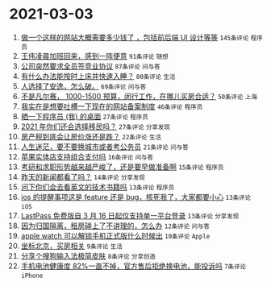 # 2021-03-03

1. [做一个这样的网站大概需要多少钱了 ，包括前后端 UI 设计等等](https://www.v2ex.com/t/757895) `145条评论` `程序员`
1. [王伟凌晨加班回来，感到一阵便意](https://www.v2ex.com/t/757833) `91条评论` `随想`
1. [公司突然要求全员签竞业协议](https://www.v2ex.com/t/757875) `87条评论` `问与答`
1. [有什么办法能按时上床并快速入睡？](https://www.v2ex.com/t/757861) `80条评论` `生活`
1. [人选择了安逸，怎么破。](https://www.v2ex.com/t/757841) `69条评论` `问与答`
1. [不是凡尔赛， 1000-1500 预算，闵行工作，在哪儿买房合适？](https://www.v2ex.com/t/757944) `50条评论` `上海`
1. [我实在是想要吐槽一下现在的网站备案制度](https://www.v2ex.com/t/757917) `46条评论` `程序员`
1. [晒一下程序员 (我) 的桌面](https://www.v2ex.com/t/758028) `27条评论` `程序员`
1. [2021 年你们还会选择移民吗？](https://www.v2ex.com/t/757986) `27条评论` `分享发现`
1. [房产税到底会让房价涨还是跌？](https://www.v2ex.com/t/757991) `22条评论` `生活`
1. [人生迷茫，要不要换城市或者考公务员](https://www.v2ex.com/t/757950) `21条评论` `问与答`
1. [苹果实体店支持组合支付吗](https://www.v2ex.com/t/757910) `16条评论` `问与答`
1. [考研和求职形势越来越严峻了，还是要早做准备啊](https://www.v2ex.com/t/757971) `15条评论` `程序员`
1. [昨天的新闻都看了吗？](https://www.v2ex.com/t/757936) `14条评论` `分享发现`
1. [问下你们会去看英文的技术书籍吗](https://www.v2ex.com/t/757976) `13条评论` `程序员`
1. [ios 的提醒事项这是 feature 还是 bug，核死我了，大家都要小心](https://www.v2ex.com/t/757918) `13条评论` `iOS`
1. [LastPass 免费版自 3 月 16 日起仅支持单一平台登录](https://www.v2ex.com/t/757838) `13条评论` `分享发现`
1. [因为归国隔离，租房碰上了不讲理的，怎么办](https://www.v2ex.com/t/758034) `12条评论` `问与答`
1. [apple watch 可以解锁手机正式版什么时候出](https://www.v2ex.com/t/757942) `10条评论` `Apple`
1. [坐标北京，买房相关](https://www.v2ex.com/t/758010) `9条评论` `生活`
1. [分享个搜狗输入法极简皮肤](https://www.v2ex.com/t/757835) `8条评论` `分享创造`
1. [手机电池健康度 82%一直不掉，官方售后拒绝换电池，能投诉吗](https://www.v2ex.com/t/758039) `7条评论` `iPhone`
